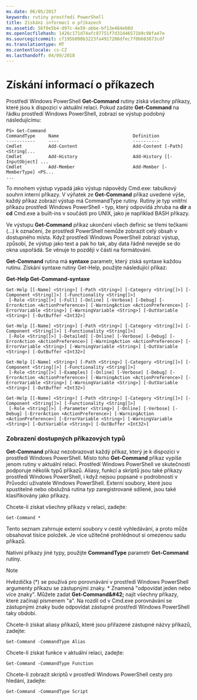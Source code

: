 ```yaml
---
ms.date: 06/05/2017
keywords: rutiny prostředí PowerShell
title: Získání informací o příkazech
ms.assetid: 56f8e5b4-d97c-4e59-abbe-bf13e464eb0d
ms.openlocfilehash: 1426c171d74afc87751f7d31d46571b9c98fa47e
ms.sourcegitcommit: cf195b090b3223fa4917206dfec7f0b603873cdf
ms.translationtype: MT
ms.contentlocale: cs-CZ
ms.lasthandoff: 04/09/2018
---
```

# <a name="getting-information-about-commands"></a>Získání informací o příkazech
Prostředí Windows PowerShell **Get-Command** rutiny získá všechny příkazy, které jsou k dispozici v aktuální relaci. Pokud zadáte **Get-Command** na řádku prostředí Windows PowerShell, zobrazí se výstup podobný následujícímu:

```
PS> Get-Command
CommandType     Name                            Definition
-----------     ----                            ----------
Cmdlet          Add-Content                     Add-Content [-Path] <String[...
Cmdlet          Add-History                     Add-History [[-InputObject] ...
Cmdlet          Add-Member                      Add-Member [-MemberType] <PS...
...
```

To mnohem výstup vypadá jako výstup nápovědy Cmd.exe: tabulkový souhrn interní příkazy. V výňatek ze **Get-Command** příkaz uvedené výše, každý příkaz zobrazí výstup má CommandType rutiny. Rutiny je typ vnitřní příkazu prostředí Windows PowerShell - typ, který odpovídá zhruba na **dir** a **cd** Cmd.exe a built-ins v součásti pro UNIX, jako je například BASH příkazy.

Ve výstupu **Get-Command** příkaz ukončení všech definic se třemi tečkami (...) k označení, že prostředí PowerShell nemůže zobrazit celý obsah v dostupného místa. Když prostředí Windows PowerShell zobrazí výstup, způsobí, že výstup jako text a pak ho tak, aby data řádně nevejde se do okna uspořádá. Se věnuje to později v části na formátování.

**Get-Command** rutina má **syntaxe** parametr, který získá syntaxe každou rutinu. Získání syntaxe rutiny Get-Help, použijte následující příkaz:

**Get-Help Get-Command-syntaxe**

```
Get-Help [[-Name] <String>] [-Path <String>] [-Category <String[]>] [-Component <String[]>] [-Functionality <String[]>]
 [-Role <String[]>] [-Full] [-Online] [-Verbose] [-Debug] [-ErrorAction <ActionPreference>] [-WarningAction <ActionPreference>] [-ErrorVariable <String>] [-WarningVariable <String>] [-OutVariable <String>] [-OutBuffer <Int32>]

Get-Help [[-Name] <String>] [-Path <String>] [-Category <String[]>] [-Component <String[]>] [-Functionality <String[]>]
 [-Role <String[]>] [-Detailed] [-Online] [-Verbose] [-Debug] [-ErrorAction <ActionPreference>] [-WarningAction <ActionPreference>] [-ErrorVariable <String>] [-WarningVariable <String>] [-OutVariable <String>] [-OutBuffer <Int32>]

Get-Help [[-Name] <String>] [-Path <String>] [-Category <String[]>] [-Component <String[]>] [-Functionality <String[]>]
 [-Role <String[]>] [-Examples] [-Online] [-Verbose] [-Debug] [-ErrorAction <ActionPreference>] [-WarningAction <ActionPreference>] [-ErrorVariable <String>] [-WarningVariable <String>] [-OutVariable <String>] [-OutBuffer <Int32>]

Get-Help [[-Name] <String>] [-Path <String>] [-Category <String[]>] [-Component <String[]>] [-Functionality <String[]>]
 [-Role <String[]>] [-Parameter <String>] [-Online] [-Verbose] [-Debug] [-ErrorAction <ActionPreference>] [-WarningAction <ActionPreference>] [-ErrorVariable <String>] [-WarningVariable <String>] [-OutVariable <String>] [-OutBuffer <Int32>]
```

### <a name="displaying-available-command-types"></a>Zobrazení dostupných příkazových typů
**Get-Command** příkaz nezobrazovat každý příkaz, který je k dispozici v prostředí Windows PowerShell. Místo toho **Get-Command** příkaz vypíše jenom rutiny v aktuální relaci. Prostředí Windows PowerShell ve skutečnosti podporuje několik typů příkazů. Aliasy, funkcí a skriptů jsou také příkazy prostředí Windows PowerShell, i když nejsou popsané v podrobností v Průvodci uživatele Windows PowerShell. Externí soubory, které jsou spustitelné nebo obslužná rutina typ zaregistrované sdílené, jsou také klasifikovány jako příkazy.

Chcete-li získat všechny příkazy v relaci, zadejte:

```
Get-Command *
```

Tento seznam zahrnuje externí soubory v cestě vyhledávání, a proto může obsahovat tisíce položek. Je více užitečné prohlédnout si omezenou sadu příkazů.

Nativní příkazy jiné typy, použijte **CommandType** parametr **Get-Command** rutiny.

> [!NOTE]
> Hvězdička (\*) se používá pro porovnávání v prostředí Windows PowerShell argumenty příkazu se zástupnými znaky. \* Znamená "odpovídat jeden nebo více znaky". Můžete zadat **Get-Command\&#42;** najít všechny příkazy, které začínají písmenem "a". Na rozdíl od v Cmd.exe porovnávání se zástupnými znaky bude odpovídat zástupné prostředí Windows PowerShell taky období.

Chcete-li získat aliasy příkazů, které jsou přiřazené zástupné názvy příkazů, zadejte:

```
Get-Command -CommandType Alias
```

Chcete-li získat funkce v aktuální relaci, zadejte:

```
Get-Command -CommandType Function
```

Chcete-li zobrazit skriptů v prostředí Windows PowerShell cesty pro hledání, zadejte:

```
Get-Command -CommandType Script
```